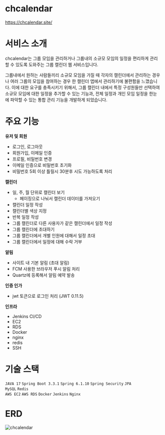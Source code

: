 #  chcalendar
 https://chcalendar.site/

# 서비스 소개
chcalendar는 그룹 모임을 관리하거나 그룹내의 소규모 모임의 일정을 편리하게 관리할 수 있도록 도와주는 그룹 캘린더 웹 서비스입니다.

그룹내에서 원하는 사람들끼리 소규모 모임을 가질 때 각자의 캘린더에서 관리하는 경우나 여러 그룹의 모임을 참여하는 경우 한 캘린더 앱에서 관리하기에 불편함을 느꼈습니다. 이에 대한 요구를 충족시키기 위해서, 그룹 캘린더 내에서 특정 구성원들만 선택하여 소규모 모임에 대한 일정을 추가할 수 있는 기능과, 전체 일정과 개인 모임 일정을 한눈에 파악할 수 있는 통합 관리 기능을 개발하게 되었습니다.

# 주요 기능
**유저 및 회원**
- 로그인, 로그아웃
- 회원가입, 이메일 인증
- 프로필, 비밀번호 변경
- 이메일 인증으로 비밀번호 초기화
- 비밀번호 5회 이상 틀릴시 30분후 시도 가능하도록 처리

**캘린더**
- 일, 주, 월 단위로 캘린더 보기
    - 페이징으로 나눠서 캘린더 데이터를 가져오기
- 캘린더 일정 작성
- 캘린더별 색상 지정
- 반복 일정 작성
- 그룹 캘린더로 다른 사용자가 같은 캘린더에서 일정 작성
- 그룹 캘린더에 초대하기
- 그룹 캘린더에서 개별 인원에 대해서 일정 초대
- 그룹 캘린더에서 일정에 대해 수락 거부

**알림**
- 사이트 내 기본 알림 (초대 알림)
- FCM 사용한 브라우저 푸시 알림 처리
- Quartz에 등록해서 알림 예약 발송

**인증 인가**
- jwt 토큰으로 로그인 처리 (JWT 0.11.5)

**인프라**
- Jenkins CI/CD
- EC2
- RDS
- Docker
- nginx
- redis
- SSH

# 기술 스택 
`JAVA 17` `Spring Boot 3.3.1` `Spring 6.1.10` `Spring Security` `JPA`<br/>
`MySQL` `Redis`<br/>
`AWS EC2` `AWS RDS` `Docker` `Jenkins` `Nginx`

# ERD
 ![chcalendar](https://github.com/user-attachments/assets/6e2f8932-78d5-43b9-8cc1-3e3783d743b7)
